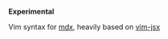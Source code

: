
**Experimental**

Vim syntax for [mdx][], heavily based on [vim-jsx][]

[mdx]: https://github.com/mdx-js/mdx
[vim-jsx]: https://github.com/mxw/vim-jsx
